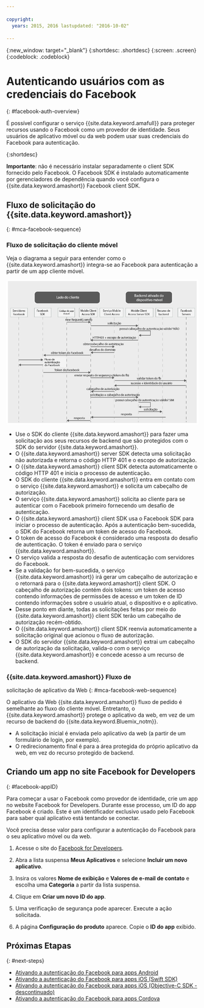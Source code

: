 ```yaml
---

copyright:
  years: 2015, 2016 lastupdated: "2016-10-02"

---
```

{:new_window: target="_blank"}
{:shortdesc: .shortdesc}
{:screen: .screen}
{:codeblock: .codeblock}

# Autenticando usuários com as credenciais do Facebook
{: #facebook-auth-overview}

É possível configurar o serviço {{site.data.keyword.amafull}} para proteger recursos usando o Facebook como um provedor de
identidade. Seus usuários de aplicativo móvel ou da web podem usar suas credenciais do Facebook para autenticação.

{:shortdesc}

**Importante**: não é necessário instalar separadamente o client SDK fornecido pelo Facebook. O Facebook SDK é instalado automaticamente por gerenciadores de dependência quando você configura o {{site.data.keyword.amashort}} Facebook client SDK.

## Fluxo de solicitação do {{site.data.keyword.amashort}}
{: #mca-facebook-sequence}

### Fluxo de solicitação do cliente móvel

Veja o diagrama a seguir para entender como o {{site.data.keyword.amashort}} integra-se ao Facebook para autenticação a partir de um app cliente móvel.

![Diagrama do fluxo de solicitação do cliente móvel](images/mca-sequence-facebook.jpg)

* Use o SDK do cliente {{site.data.keyword.amashort}} para fazer uma solicitação aos seus recursos de backend que são protegidos
com o SDK do servidor {{site.data.keyword.amashort}}.
* O {{site.data.keyword.amashort}} server SDK detecta uma solicitação não autorizada e retorna o código HTTP 401 e o escopo de autorização.
* O {{site.data.keyword.amashort}} client SDK detecta automaticamente o código HTTP 401 e inicia o processo de autenticação.
* O SDK do cliente {{site.data.keyword.amashort}} entra em contato com o serviço {{site.data.keyword.amashort}} e solicita
um cabeçalho de autorização.
* O serviço {{site.data.keyword.amashort}} solicita ao cliente para se autenticar com o Facebook primeiro fornecendo um desafio de autenticação.
* O {{site.data.keyword.amashort}} client SDK usa o Facebook SDK para iniciar o processo de autenticação. Após a autenticação bem-sucedida, o SDK do Facebook retorna um token de acesso do Facebook.
* O token de acesso do Facebook é considerado uma resposta do desafio de autenticação. O token é enviado para o serviço {{site.data.keyword.amashort}}.
* O serviço valida a resposta do desafio de autenticação com servidores do Facebook.
* Se a validação for bem-sucedida, o serviço {{site.data.keyword.amashort}} irá gerar um cabeçalho de autorização e o retornará para o {{site.data.keyword.amashort}} client SDK. O cabeçalho de autorização contém dois tokens: um token de acesso contendo informações de permissões de acesso e um token de ID contendo informações sobre o usuário atual, o dispositivo e o aplicativo.
* Desse ponto em diante, todas as solicitações feitas por meio do {{site.data.keyword.amashort}} client SDK terão um cabeçalho de autorização recém-obtido.
* O {{site.data.keyword.amashort}} client SDK reenvia automaticamente a solicitação original que acionou o fluxo de autorização.
* O SDK do servidor {{site.data.keyword.amashort}} extrai um cabeçalho de autorização da solicitação, valida-o com o serviço {{site.data.keyword.amashort}} e concede acesso a um recurso de backend.

### {{site.data.keyword.amashort}} Fluxo de
solicitação de aplicativo da Web
{: #mca-facebook-web-sequence}

O aplicativo da Web {{site.data.keyword.amashort}}
fluxo de pedido é semelhante ao fluxo do cliente móvel. Entretanto, o {{site.data.keyword.amashort}} protege o aplicativo da web, em vez de um recurso de backend do {{site.data.keyword.Bluemix_notm}}.

  * A solicitação inicial é enviada pelo aplicativo da web (a partir de um formulário de login, por exemplo).
  * O redirecionamento final é para a área protegida do próprio aplicativo da web, em vez do recurso protegido de backend.


## Criando um app no site Facebook for Developers
{: #facebook-appID}

Para começar a usar o Facebook como provedor de
identidade, crie um app no website Facebook for
Developers. Durante esse processo, um ID do
app Facebook é criado. Este é um identificador exclusivo usado pelo Facebook para saber qual aplicativo está tentando se conectar.

Você precisa desse valor para configurar a autenticação do Facebook para o seu aplicativo móvel ou da web.

1. Acesse o site do [Facebook for Developers](https://developers.facebook.com).

1. Abra a lista suspensa **Meus Aplicativos** e selecione **Incluir um novo aplicativo**.

1. Insira os valores **Nome de exibição** e **Valores de e-mail de contato** e escolha uma
**Categoria** a partir da lista suspensa.

1. Clique em **Criar um novo ID do app**.

1. Uma verificação de segurança pode aparecer. Execute a ação solicitada.

1. A página **Configuração do produto** aparece. Copie o **ID do app** exibido.

## Próximas Etapas
{: #next-steps}

* [Ativando a autenticação do Facebook para apps Android](facebook-auth-android.html)
* [Ativando a autenticação do Facebook para apps iOS (Swift SDK)](facebook-auth-ios-swift-sdk.html)
* [Ativando a autenticação do Facebook para apps iOS (Objective-C SDK - descontinuado)](facebook-auth-ios.html)
* [Ativando a autenticação do Facebook para apps Cordova](facebook-auth-cordova.html)
